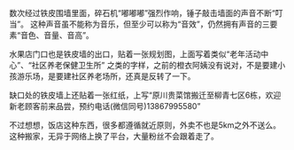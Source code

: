 数次经过铁皮围墙里面，碎石机“嘟嘟嘟”强烈作响，锤子敲击墙面的声音不断“叮当”。
这种声音虽不能称为音乐，但至少可以称为“音效”，仍然拥有声音的三要素“音色、音量、音高”。

水果店门口也是铁皮墙的出口，贴着一张规划图，上面写着类似“老年活动中心”、“社区养老保健卫生所”
之类的字样，之前的橙衣阿姨没有说对，不是要建小孩游乐场，是要建社区养老场所，还真是反转了一下。

缺口处的铁皮墙上还贴着一张红纸，上写“原川贵菜馆搬迁至柳青七区6栋，欢迎新老顾客前来品尝，预约电话(微信同号)13867995580”

不过想想，饭店这种东西，很多都遵循就近原则，外卖不也是5km之外不送么。这种搬家，无异于网络上换了平台，大量粉丝不会跟着走了。
